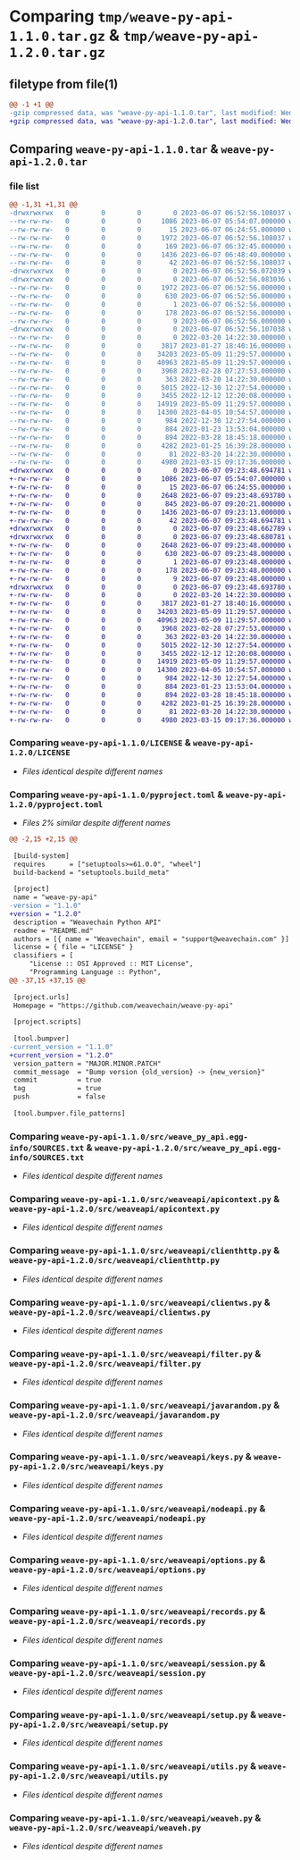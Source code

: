 # Comparing `tmp/weave-py-api-1.1.0.tar.gz` & `tmp/weave-py-api-1.2.0.tar.gz`

## filetype from file(1)

```diff
@@ -1 +1 @@
-gzip compressed data, was "weave-py-api-1.1.0.tar", last modified: Wed Jun  7 06:52:56 2023, max compression
+gzip compressed data, was "weave-py-api-1.2.0.tar", last modified: Wed Jun  7 09:23:48 2023, max compression
```

## Comparing `weave-py-api-1.1.0.tar` & `weave-py-api-1.2.0.tar`

### file list

```diff
@@ -1,31 +1,31 @@
-drwxrwxrwx   0        0        0        0 2023-06-07 06:52:56.108037 weave-py-api-1.1.0/
--rw-rw-rw-   0        0        0     1086 2023-06-07 05:54:07.000000 weave-py-api-1.1.0/LICENSE
--rw-rw-rw-   0        0        0       15 2023-06-07 06:24:55.000000 weave-py-api-1.1.0/MANIFEST.in
--rw-rw-rw-   0        0        0     1972 2023-06-07 06:52:56.108037 weave-py-api-1.1.0/PKG-INFO
--rw-rw-rw-   0        0        0      169 2023-06-07 06:32:45.000000 weave-py-api-1.1.0/README.md
--rw-rw-rw-   0        0        0     1436 2023-06-07 06:48:40.000000 weave-py-api-1.1.0/pyproject.toml
--rw-rw-rw-   0        0        0       42 2023-06-07 06:52:56.108037 weave-py-api-1.1.0/setup.cfg
-drwxrwxrwx   0        0        0        0 2023-06-07 06:52:56.072039 weave-py-api-1.1.0/src/
-drwxrwxrwx   0        0        0        0 2023-06-07 06:52:56.083036 weave-py-api-1.1.0/src/weave_py_api.egg-info/
--rw-rw-rw-   0        0        0     1972 2023-06-07 06:52:56.000000 weave-py-api-1.1.0/src/weave_py_api.egg-info/PKG-INFO
--rw-rw-rw-   0        0        0      630 2023-06-07 06:52:56.000000 weave-py-api-1.1.0/src/weave_py_api.egg-info/SOURCES.txt
--rw-rw-rw-   0        0        0        1 2023-06-07 06:52:56.000000 weave-py-api-1.1.0/src/weave_py_api.egg-info/dependency_links.txt
--rw-rw-rw-   0        0        0      178 2023-06-07 06:52:56.000000 weave-py-api-1.1.0/src/weave_py_api.egg-info/requires.txt
--rw-rw-rw-   0        0        0        9 2023-06-07 06:52:56.000000 weave-py-api-1.1.0/src/weave_py_api.egg-info/top_level.txt
-drwxrwxrwx   0        0        0        0 2023-06-07 06:52:56.107038 weave-py-api-1.1.0/src/weaveapi/
--rw-rw-rw-   0        0        0        0 2022-03-20 14:22:30.000000 weave-py-api-1.1.0/src/weaveapi/__init__.py
--rw-rw-rw-   0        0        0     3817 2023-01-27 18:40:16.000000 weave-py-api-1.1.0/src/weaveapi/apicontext.py
--rw-rw-rw-   0        0        0    34203 2023-05-09 11:29:57.000000 weave-py-api-1.1.0/src/weaveapi/clienthttp.py
--rw-rw-rw-   0        0        0    40963 2023-05-09 11:29:57.000000 weave-py-api-1.1.0/src/weaveapi/clientws.py
--rw-rw-rw-   0        0        0     3968 2023-02-28 07:27:53.000000 weave-py-api-1.1.0/src/weaveapi/filter.py
--rw-rw-rw-   0        0        0      363 2022-03-20 14:22:30.000000 weave-py-api-1.1.0/src/weaveapi/futures.py
--rw-rw-rw-   0        0        0     5015 2022-12-30 12:27:54.000000 weave-py-api-1.1.0/src/weaveapi/javarandom.py
--rw-rw-rw-   0        0        0     3455 2022-12-12 12:20:08.000000 weave-py-api-1.1.0/src/weaveapi/keys.py
--rw-rw-rw-   0        0        0    14919 2023-05-09 11:29:57.000000 weave-py-api-1.1.0/src/weaveapi/nodeapi.py
--rw-rw-rw-   0        0        0    14300 2023-04-05 10:54:57.000000 weave-py-api-1.1.0/src/weaveapi/options.py
--rw-rw-rw-   0        0        0      984 2022-12-30 12:27:54.000000 weave-py-api-1.1.0/src/weaveapi/records.py
--rw-rw-rw-   0        0        0      884 2023-01-23 13:53:04.000000 weave-py-api-1.1.0/src/weaveapi/session.py
--rw-rw-rw-   0        0        0      894 2022-03-28 18:45:18.000000 weave-py-api-1.1.0/src/weaveapi/setup.py
--rw-rw-rw-   0        0        0     4282 2023-01-25 16:39:28.000000 weave-py-api-1.1.0/src/weaveapi/utils.py
--rw-rw-rw-   0        0        0       81 2022-03-20 14:22:30.000000 weave-py-api-1.1.0/src/weaveapi/weaveapi.py
--rw-rw-rw-   0        0        0     4980 2023-03-15 09:17:36.000000 weave-py-api-1.1.0/src/weaveapi/weaveh.py
+drwxrwxrwx   0        0        0        0 2023-06-07 09:23:48.694781 weave-py-api-1.2.0/
+-rw-rw-rw-   0        0        0     1086 2023-06-07 05:54:07.000000 weave-py-api-1.2.0/LICENSE
+-rw-rw-rw-   0        0        0       15 2023-06-07 06:24:55.000000 weave-py-api-1.2.0/MANIFEST.in
+-rw-rw-rw-   0        0        0     2648 2023-06-07 09:23:48.693780 weave-py-api-1.2.0/PKG-INFO
+-rw-rw-rw-   0        0        0      845 2023-06-07 09:20:21.000000 weave-py-api-1.2.0/README.md
+-rw-rw-rw-   0        0        0     1436 2023-06-07 09:23:13.000000 weave-py-api-1.2.0/pyproject.toml
+-rw-rw-rw-   0        0        0       42 2023-06-07 09:23:48.694781 weave-py-api-1.2.0/setup.cfg
+drwxrwxrwx   0        0        0        0 2023-06-07 09:23:48.662789 weave-py-api-1.2.0/src/
+drwxrwxrwx   0        0        0        0 2023-06-07 09:23:48.680781 weave-py-api-1.2.0/src/weave_py_api.egg-info/
+-rw-rw-rw-   0        0        0     2648 2023-06-07 09:23:48.000000 weave-py-api-1.2.0/src/weave_py_api.egg-info/PKG-INFO
+-rw-rw-rw-   0        0        0      630 2023-06-07 09:23:48.000000 weave-py-api-1.2.0/src/weave_py_api.egg-info/SOURCES.txt
+-rw-rw-rw-   0        0        0        1 2023-06-07 09:23:48.000000 weave-py-api-1.2.0/src/weave_py_api.egg-info/dependency_links.txt
+-rw-rw-rw-   0        0        0      178 2023-06-07 09:23:48.000000 weave-py-api-1.2.0/src/weave_py_api.egg-info/requires.txt
+-rw-rw-rw-   0        0        0        9 2023-06-07 09:23:48.000000 weave-py-api-1.2.0/src/weave_py_api.egg-info/top_level.txt
+drwxrwxrwx   0        0        0        0 2023-06-07 09:23:48.693780 weave-py-api-1.2.0/src/weaveapi/
+-rw-rw-rw-   0        0        0        0 2022-03-20 14:22:30.000000 weave-py-api-1.2.0/src/weaveapi/__init__.py
+-rw-rw-rw-   0        0        0     3817 2023-01-27 18:40:16.000000 weave-py-api-1.2.0/src/weaveapi/apicontext.py
+-rw-rw-rw-   0        0        0    34203 2023-05-09 11:29:57.000000 weave-py-api-1.2.0/src/weaveapi/clienthttp.py
+-rw-rw-rw-   0        0        0    40963 2023-05-09 11:29:57.000000 weave-py-api-1.2.0/src/weaveapi/clientws.py
+-rw-rw-rw-   0        0        0     3968 2023-02-28 07:27:53.000000 weave-py-api-1.2.0/src/weaveapi/filter.py
+-rw-rw-rw-   0        0        0      363 2022-03-20 14:22:30.000000 weave-py-api-1.2.0/src/weaveapi/futures.py
+-rw-rw-rw-   0        0        0     5015 2022-12-30 12:27:54.000000 weave-py-api-1.2.0/src/weaveapi/javarandom.py
+-rw-rw-rw-   0        0        0     3455 2022-12-12 12:20:08.000000 weave-py-api-1.2.0/src/weaveapi/keys.py
+-rw-rw-rw-   0        0        0    14919 2023-05-09 11:29:57.000000 weave-py-api-1.2.0/src/weaveapi/nodeapi.py
+-rw-rw-rw-   0        0        0    14300 2023-04-05 10:54:57.000000 weave-py-api-1.2.0/src/weaveapi/options.py
+-rw-rw-rw-   0        0        0      984 2022-12-30 12:27:54.000000 weave-py-api-1.2.0/src/weaveapi/records.py
+-rw-rw-rw-   0        0        0      884 2023-01-23 13:53:04.000000 weave-py-api-1.2.0/src/weaveapi/session.py
+-rw-rw-rw-   0        0        0      894 2022-03-28 18:45:18.000000 weave-py-api-1.2.0/src/weaveapi/setup.py
+-rw-rw-rw-   0        0        0     4282 2023-01-25 16:39:28.000000 weave-py-api-1.2.0/src/weaveapi/utils.py
+-rw-rw-rw-   0        0        0       81 2022-03-20 14:22:30.000000 weave-py-api-1.2.0/src/weaveapi/weaveapi.py
+-rw-rw-rw-   0        0        0     4980 2023-03-15 09:17:36.000000 weave-py-api-1.2.0/src/weaveapi/weaveh.py
```

### Comparing `weave-py-api-1.1.0/LICENSE` & `weave-py-api-1.2.0/LICENSE`

 * *Files identical despite different names*

### Comparing `weave-py-api-1.1.0/pyproject.toml` & `weave-py-api-1.2.0/pyproject.toml`

 * *Files 2% similar despite different names*

```diff
@@ -2,15 +2,15 @@
 
 [build-system]
 requires      = ["setuptools>=61.0.0", "wheel"]
 build-backend = "setuptools.build_meta"
 
 [project]
 name = "weave-py-api"
-version = "1.1.0"
+version = "1.2.0"
 description = "Weavechain Python API"
 readme = "README.md"
 authors = [{ name = "Weavechain", email = "support@weavechain.com" }]
 license = { file = "LICENSE" }
 classifiers = [
     "License :: OSI Approved :: MIT License",
     "Programming Language :: Python",
@@ -37,15 +37,15 @@
 
 [project.urls]
 Homepage = "https://github.com/weavechain/weave-py-api"
 
 [project.scripts]
 
 [tool.bumpver]
-current_version = "1.1.0"
+current_version = "1.2.0"
 version_pattern = "MAJOR.MINOR.PATCH"
 commit_message  = "Bump version {old_version} -> {new_version}"
 commit          = true
 tag             = true
 push            = false
 
 [tool.bumpver.file_patterns]
```

### Comparing `weave-py-api-1.1.0/src/weave_py_api.egg-info/SOURCES.txt` & `weave-py-api-1.2.0/src/weave_py_api.egg-info/SOURCES.txt`

 * *Files identical despite different names*

### Comparing `weave-py-api-1.1.0/src/weaveapi/apicontext.py` & `weave-py-api-1.2.0/src/weaveapi/apicontext.py`

 * *Files identical despite different names*

### Comparing `weave-py-api-1.1.0/src/weaveapi/clienthttp.py` & `weave-py-api-1.2.0/src/weaveapi/clienthttp.py`

 * *Files identical despite different names*

### Comparing `weave-py-api-1.1.0/src/weaveapi/clientws.py` & `weave-py-api-1.2.0/src/weaveapi/clientws.py`

 * *Files identical despite different names*

### Comparing `weave-py-api-1.1.0/src/weaveapi/filter.py` & `weave-py-api-1.2.0/src/weaveapi/filter.py`

 * *Files identical despite different names*

### Comparing `weave-py-api-1.1.0/src/weaveapi/javarandom.py` & `weave-py-api-1.2.0/src/weaveapi/javarandom.py`

 * *Files identical despite different names*

### Comparing `weave-py-api-1.1.0/src/weaveapi/keys.py` & `weave-py-api-1.2.0/src/weaveapi/keys.py`

 * *Files identical despite different names*

### Comparing `weave-py-api-1.1.0/src/weaveapi/nodeapi.py` & `weave-py-api-1.2.0/src/weaveapi/nodeapi.py`

 * *Files identical despite different names*

### Comparing `weave-py-api-1.1.0/src/weaveapi/options.py` & `weave-py-api-1.2.0/src/weaveapi/options.py`

 * *Files identical despite different names*

### Comparing `weave-py-api-1.1.0/src/weaveapi/records.py` & `weave-py-api-1.2.0/src/weaveapi/records.py`

 * *Files identical despite different names*

### Comparing `weave-py-api-1.1.0/src/weaveapi/session.py` & `weave-py-api-1.2.0/src/weaveapi/session.py`

 * *Files identical despite different names*

### Comparing `weave-py-api-1.1.0/src/weaveapi/setup.py` & `weave-py-api-1.2.0/src/weaveapi/setup.py`

 * *Files identical despite different names*

### Comparing `weave-py-api-1.1.0/src/weaveapi/utils.py` & `weave-py-api-1.2.0/src/weaveapi/utils.py`

 * *Files identical despite different names*

### Comparing `weave-py-api-1.1.0/src/weaveapi/weaveh.py` & `weave-py-api-1.2.0/src/weaveapi/weaveh.py`

 * *Files identical despite different names*

